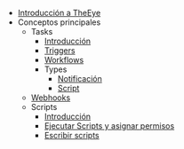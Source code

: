 - [Introducción a TheEye](/es/)
- Conceptos principales
  - Tasks
    - [Introducción](/es/core-concepts/tasks/)
    - [Triggers](/es/core-concepts/tasks/triggers.md)
    - [Workflows](/es/core-concepts/tasks/workflows.md)
    - Types
      - [Notificación](/es/core-concepts/tasks/notification_type)
      - [Script](/es/core-concepts/tasks/script_type)
  - [Webhooks](/es/core-concepts/webhooks.md)
  - Scripts
    - [Introducción](/es/core-concepts/scripts/)
    - [Ejecutar Scripts y asignar permisos](/es/core-concepts/scripts/runas.md)
    - [Escribir scripts](/es/core-concepts/scripts/write.md)
